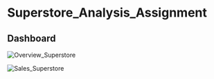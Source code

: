 # Superstore_Analysis_Assignment

## Dashboard 

![Overview_Superstore](https://github.com/user-attachments/assets/c386fe7c-6c85-4f5a-946f-3e94096693f3)

![Sales_Superstore](https://github.com/user-attachments/assets/bba40a7b-7c96-4584-9ba3-e751da9a346f)

